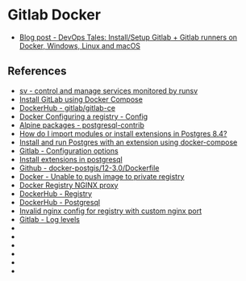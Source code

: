 # Gitlab Docker

* [Blog post - DevOps Tales: Install/Setup Gitlab + Gitlab runners on Docker, Windows, Linux and macOS](https://holdmybeersecurity.com/2021/02/19/devops-tales-install-setup-gitlab-gitlab-runners-on-docker-windows-linux-and-macos/)

## References
* [sv - control and manage services monitored by runsv](http://smarden.org/runit/sv.8.html)
* [Install GitLab using Docker Compose](https://docs.gitlab.com/omnibus/docker/#install-gitlab-using-docker-compose)
* [DockerHub - gitlab/gitlab-ce](https://hub.docker.com/r/gitlab/gitlab-ce/tags?page=1&ordering=last_updated)
* [Docker Configuring a registry - Config](https://docs.docker.com/registry/configuration/)
* [Alpine packages - postgresql-contrib](https://pkgs.alpinelinux.org/contents?branch=edge&name=postgresql-contrib&arch=x86&repo=main)
* [How do I import modules or install extensions in Postgres 8.4?](https://stackoverflow.com/questions/1564056/how-do-i-import-modules-or-install-extensions-in-postgres-8-4)
* [Install and run Postgres with an extension using docker-compose](https://gist.github.com/leopoldodonnell/b0b7e06943bd389560184d948bdc2d5b)
* [Gitlab - Configuration options](https://docs.gitlab.com/omnibus/settings/configuration.html)
* [Install extensions in postgresql](https://rug.al/operation/2014/02/26/install-extensions-in-postgresql)
* [Github - docker-postgis/12-3.0/Dockerfile](https://github.com/postgis/docker-postgis/blob/4eb614133d6aa87bfc5c952d24b7eb1f499e5c7c/12-3.0/Dockerfile)
* [Docker - Unable to push image to private registry](https://stackoverflow.com/questions/26926749/docker-unable-to-push-image-to-private-registry)
* [Docker Registry NGINX proxy](https://docs.docker.com/registry/recipes/nginx/)
* [DockerHub - Registry](https://hub.docker.com/_/registry?tab=tags&page=1&ordering=last_updated)
* [DockerHub - Postgresql](https://hub.docker.com/_/postgres)
* [Invalid nginx config for registry with custom nginx port](https://gitlab.com/gitlab-org/omnibus-gitlab/-/issues/1336)
* [Gitlab - Log levels](https://docs.gitlab.com/runner/configuration/advanced-configuration.html#the-global-section)
* []()
* []()
* []()
* []()
* []()
* []()
